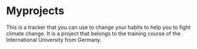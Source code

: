# Myprojects
This is a tracker that you can use to change your habits to help you to fight climate change. It is a project that belongs to the training course of the International University from Germany.
